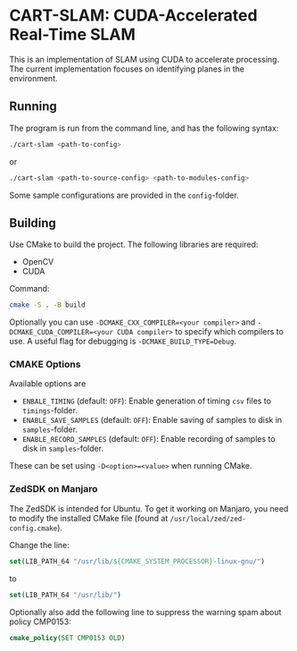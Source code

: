 # CART-SLAM: CUDA-Accelerated Real-Time SLAM

This is an implementation of SLAM using CUDA to accelerate processing. The current implementation focuses on identifying planes in the environment.

## Running

The program is run from the command line, and has the following syntax:

```bash
./cart-slam <path-to-config>
```
or
```bash
./cart-slam <path-to-source-config> <path-to-modules-config>
```

Some sample configurations are provided in the `config`-folder.

## Building

Use CMake to build the project. The following libraries are required:
 - OpenCV
 - CUDA

Command:
```bash
cmake -S . -B build
```

Optionally you can use `-DCMAKE_CXX_COMPILER=<your compiler>` and `-DCMAKE_CUDA_COMPILER=<your CUDA compiler>` to specify which compilers to use. A useful flag for debugging is `-DCMAKE_BUILD_TYPE=Debug`.

### CMAKE Options

Available options are

 - `ENBALE_TIMING` (default: `OFF`): Enable generation of timing `csv` files to `timings`-folder.
 - `ENABLE_SAVE_SAMPLES` (default: `OFF`): Enable saving of samples to disk in `samples`-folder.
 - `ENABLE_RECORD_SAMPLES` (default: `OFF`): Enable recording of samples to disk in `samples`-folder.

These can be set using `-D<option>=<value>` when running CMake.

### ZedSDK on Manjaro

The ZedSDK is intended for Ubuntu. To get it working on Manjaro, you need to modify the installed CMake file (found at `/usr/local/zed/zed-config.cmake`).

Change the line:
```cmake
set(LIB_PATH_64 "/usr/lib/${CMAKE_SYSTEM_PROCESSOR}-linux-gnu/")
```
to
```cmake
set(LIB_PATH_64 "/usr/lib/")
```

Optionally also add the following line to suppress the warning spam about policy CMP0153:
```cmake
cmake_policy(SET CMP0153 OLD)
```